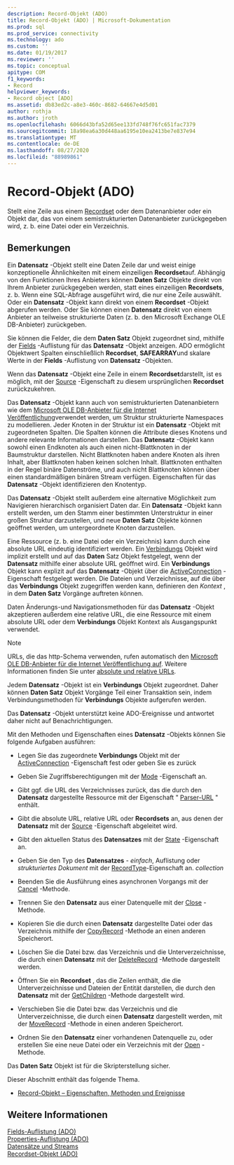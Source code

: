 ```yaml
---
description: Record-Objekt (ADO)
title: Record-Objekt (ADO) | Microsoft-Dokumentation
ms.prod: sql
ms.prod_service: connectivity
ms.technology: ado
ms.custom: ''
ms.date: 01/19/2017
ms.reviewer: ''
ms.topic: conceptual
apitype: COM
f1_keywords:
- Record
helpviewer_keywords:
- Record object [ADO]
ms.assetid: db83ed2c-a8e3-460c-8682-64667e4d5d01
author: rothja
ms.author: jroth
ms.openlocfilehash: 6066d43bfa52d65ee133fd748f76fc651fac7379
ms.sourcegitcommit: 18a98ea6a30d448aa6195e10ea2413be7e837e94
ms.translationtype: MT
ms.contentlocale: de-DE
ms.lasthandoff: 08/27/2020
ms.locfileid: "88989861"
---
```

# <a name="record-object-ado"></a>Record-Objekt (ADO)
Stellt eine Zeile aus einem [Recordset](./recordset-object-ado.md) oder dem Datenanbieter oder ein Objekt dar, das von einem semistrukturierten Datenanbieter zurückgegeben wird, z. b. eine Datei oder ein Verzeichnis.  
  
## <a name="remarks"></a>Bemerkungen  
 Ein **Datensatz** -Objekt stellt eine Daten Zeile dar und weist einige konzeptionelle Ähnlichkeiten mit einem einzeiligen **Recordset**auf. Abhängig von den Funktionen Ihres Anbieters können **Daten Satz** Objekte direkt von Ihrem Anbieter zurückgegeben werden, statt eines einzeiligen **Recordsets**, z. b. Wenn eine SQL-Abfrage ausgeführt wird, die nur eine Zeile auswählt. Oder ein **Datensatz** -Objekt kann direkt von einem **Recordset** -Objekt abgerufen werden. Oder Sie können einen **Datensatz** direkt von einem Anbieter an teilweise strukturierte Daten (z. b. den Microsoft Exchange OLE DB-Anbieter) zurückgeben.  
  
 Sie können die Felder, die dem **Daten Satz** Objekt zugeordnet sind, mithilfe der [Fields](./fields-collection-ado.md) -Auflistung für das **Datensatz** -Objekt anzeigen. ADO ermöglicht Objektwert Spalten einschließlich **Recordset**, **SAFEARRAY**und skalare Werte in der **Fields** -Auflistung von **Datensatz** -Objekten.  
  
 Wenn das **Datensatz** -Objekt eine Zeile in einem **Recordset**darstellt, ist es möglich, mit der [Source](./source-property-ado-record.md) -Eigenschaft zu diesem ursprünglichen **Recordset** zurückzukehren.  
  
 Das **Datensatz** -Objekt kann auch von semistrukturierten Datenanbietern wie dem [Microsoft OLE DB-Anbieter für die Internet Veröffentlichung](../../guide/appendixes/microsoft-ole-db-provider-for-internet-publishing.md)verwendet werden, um Struktur strukturierte Namespaces zu modellieren. Jeder Knoten in der Struktur ist ein **Datensatz** -Objekt mit zugeordneten Spalten. Die Spalten können die Attribute dieses Knotens und andere relevante Informationen darstellen. Das **Datensatz** -Objekt kann sowohl einen Endknoten als auch einen nicht-Blattknoten in der Baumstruktur darstellen. Nicht Blattknoten haben andere Knoten als ihren Inhalt, aber Blattknoten haben keinen solchen Inhalt. Blattknoten enthalten in der Regel binäre Datenströme, und auch nicht Blattknoten können über einen standardmäßigen binären Stream verfügen. Eigenschaften für das **Datensatz** -Objekt identifizieren den Knotentyp.  
  
 Das **Datensatz** -Objekt stellt außerdem eine alternative Möglichkeit zum Navigieren hierarchisch organisiert Daten dar. Ein **Datensatz** -Objekt kann erstellt werden, um den Stamm einer bestimmten Unterstruktur in einer großen Struktur darzustellen, und neue **Daten Satz** Objekte können geöffnet werden, um untergeordnete Knoten darzustellen.  
  
 Eine Ressource (z. b. eine Datei oder ein Verzeichnis) kann durch eine absolute URL eindeutig identifiziert werden. Ein [Verbindungs](./connection-object-ado.md) Objekt wird implizit erstellt und auf das **Daten** Satz Objekt festgelegt, wenn der **Datensatz** mithilfe einer absolute URL geöffnet wird. Ein **Verbindungs** Objekt kann explizit auf das **Datensatz** -Objekt über die [ActiveConnection](./activeconnection-property-ado.md) -Eigenschaft festgelegt werden. Die Dateien und Verzeichnisse, auf die über das **Verbindungs** Objekt zugegriffen werden kann, definieren den *Kontext* , in dem **Daten Satz** Vorgänge auftreten können.  
  
 Daten Änderungs-und Navigationsmethoden für das **Datensatz** -Objekt akzeptieren außerdem eine relative URL, die eine Ressource mit einem absolute URL oder dem **Verbindungs** Objekt Kontext als Ausgangspunkt verwendet.  
  
> [!NOTE]
>  URLs, die das http-Schema verwenden, rufen automatisch den [Microsoft OLE DB-Anbieter für die Internet Veröffentlichung auf](../../guide/appendixes/microsoft-ole-db-provider-for-internet-publishing.md). Weitere Informationen finden Sie unter [absolute und relative URLs](../../guide/data/absolute-and-relative-urls.md).  
  
 Jedem **Datensatz** -Objekt ist ein **Verbindungs** Objekt zugeordnet. Daher können **Daten Satz** Objekt Vorgänge Teil einer Transaktion sein, indem Verbindungsmethoden für **Verbindungs** Objekte aufgerufen werden.  
  
 Das **Datensatz** -Objekt unterstützt keine ADO-Ereignisse und antwortet daher nicht auf Benachrichtigungen.  
  
 Mit den Methoden und Eigenschaften eines **Datensatz** -Objekts können Sie folgende Aufgaben ausführen:  
  
-   Legen Sie das zugeordnete **Verbindungs** Objekt mit der [ActiveConnection](./activeconnection-property-ado.md) -Eigenschaft fest oder geben Sie es zurück  
  
-   Geben Sie Zugriffsberechtigungen mit der [Mode](./mode-property-ado.md) -Eigenschaft an.  
  
-   Gibt ggf. die URL des Verzeichnisses zurück, das die durch den **Datensatz** dargestellte Ressource mit der Eigenschaft " [Parser-URL](./parenturl-property-ado.md) " enthält.  
  
-   Gibt die absolute URL, relative URL oder **Recordsets** an, aus denen der **Datensatz** mit der [Source](./source-property-ado-record.md) -Eigenschaft abgeleitet wird.  
  
-   Gibt den aktuellen Status des **Datensatzes** mit der [State](./state-property-ado.md) -Eigenschaft an.  
  
-   Geben Sie den Typ des **Datensatzes**  -  *einfach*, Auflistung oder *strukturiertes Dokument* mit der [RecordType](./recordtype-property-ado.md)-Eigenschaft an. *collection*  
  
-   Beenden Sie die Ausführung eines asynchronen Vorgangs mit der [Cancel](./cancel-method-ado.md) -Methode.  
  
-   Trennen Sie den **Datensatz** aus einer Datenquelle mit der [Close](./close-method-ado.md) -Methode.  
  
-   Kopieren Sie die durch einen **Datensatz** dargestellte Datei oder das Verzeichnis mithilfe der [CopyRecord](./copyrecord-method-ado.md) -Methode an einen anderen Speicherort.  
  
-   Löschen Sie die Datei bzw. das Verzeichnis und die Unterverzeichnisse, die durch einen **Datensatz** mit der [DeleteRecord](./deleterecord-method-ado.md) -Methode dargestellt werden.  
  
-   Öffnen Sie ein **Recordset** , das die Zeilen enthält, die die Unterverzeichnisse und Dateien der Entität darstellen, die durch den **Datensatz** mit der [GetChildren](./getchildren-method-ado.md) -Methode dargestellt wird.  
  
-   Verschieben Sie die Datei bzw. das Verzeichnis und die Unterverzeichnisse, die durch einen **Datensatz** dargestellt werden, mit der [MoveRecord](./moverecord-method-ado.md) -Methode in einen anderen Speicherort.  
  
-   Ordnen Sie den **Datensatz** einer vorhandenen Datenquelle zu, oder erstellen Sie eine neue Datei oder ein Verzeichnis mit der [Open](./open-method-ado-record.md) -Methode.  
  
 Das **Daten Satz** Objekt ist für die Skripterstellung sicher.  
  
 Dieser Abschnitt enthält das folgende Thema.  
  
-   [Record-Objekt – Eigenschaften, Methoden und Ereignisse](./record-object-properties-methods-and-events.md)  
  
## <a name="see-also"></a>Weitere Informationen  
 [Fields-Auflistung (ADO)](./fields-collection-ado.md)   
 [Properties-Auflistung (ADO)](./properties-collection-ado.md)   
 [Datensätze und Streams](../../guide/data/records-and-streams.md)   
 [Recordset-Objekt (ADO)](./recordset-object-ado.md)